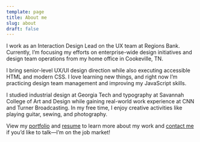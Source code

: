 ```yaml
---
template: page
title: About me
slug: about
draft: false
---
```


I work as an Interaction Design Lead on the UX team at Regions Bank. Currently, I’m focusing my efforts on enterprise-wide design initiatives and design team operations from my home office in Cookeville, TN.

I bring senior-level UX/UI design direction while also executing accessible HTML and modern CSS. I love learning new things, and right now I’m practicing design team management and improving my JavaScript skills.

I studied industrial design at Georgia Tech and typography at Savannah College of Art and Design while gaining real-world work experience at CNN and Turner Broadcasting. In my free time, I enjoy creative activities like playing guitar, sewing, and photography.

View my [portfolio](#) and [resume](#) to learn more about my work and [contact me](#) if you’d like to talk—I’m on the job market!
